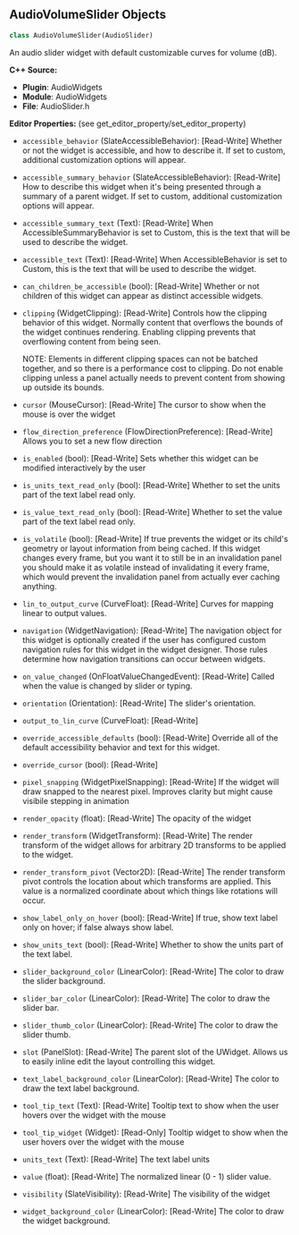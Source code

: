 ## AudioVolumeSlider Objects

```python
class AudioVolumeSlider(AudioSlider)
```

An audio slider widget with default customizable curves for volume (dB).

**C++ Source:**

- **Plugin**: AudioWidgets
- **Module**: AudioWidgets
- **File**: AudioSlider.h

**Editor Properties:** (see get_editor_property/set_editor_property)

- ``accessible_behavior`` (SlateAccessibleBehavior):  [Read-Write] Whether or not the widget is accessible, and how to describe it. If set to custom, additional customization options will appear.
- ``accessible_summary_behavior`` (SlateAccessibleBehavior):  [Read-Write] How to describe this widget when it's being presented through a summary of a parent widget. If set to custom, additional customization options will appear.
- ``accessible_summary_text`` (Text):  [Read-Write] When AccessibleSummaryBehavior is set to Custom, this is the text that will be used to describe the widget.
- ``accessible_text`` (Text):  [Read-Write] When AccessibleBehavior is set to Custom, this is the text that will be used to describe the widget.
- ``can_children_be_accessible`` (bool):  [Read-Write] Whether or not children of this widget can appear as distinct accessible widgets.
- ``clipping`` (WidgetClipping):  [Read-Write] Controls how the clipping behavior of this widget.  Normally content that overflows the
  bounds of the widget continues rendering.  Enabling clipping prevents that overflowing content
  from being seen.

  NOTE: Elements in different clipping spaces can not be batched together, and so there is a
  performance cost to clipping.  Do not enable clipping unless a panel actually needs to prevent
  content from showing up outside its bounds.
- ``cursor`` (MouseCursor):  [Read-Write] The cursor to show when the mouse is over the widget
- ``flow_direction_preference`` (FlowDirectionPreference):  [Read-Write] Allows you to set a new flow direction
- ``is_enabled`` (bool):  [Read-Write] Sets whether this widget can be modified interactively by the user
- ``is_units_text_read_only`` (bool):  [Read-Write] Whether to set the units part of the text label read only.
- ``is_value_text_read_only`` (bool):  [Read-Write] Whether to set the value part of the text label read only.
- ``is_volatile`` (bool):  [Read-Write] If true prevents the widget or its child's geometry or layout information from being cached.  If this widget
  changes every frame, but you want it to still be in an invalidation panel you should make it as volatile
  instead of invalidating it every frame, which would prevent the invalidation panel from actually
  ever caching anything.
- ``lin_to_output_curve`` (CurveFloat):  [Read-Write] Curves for mapping linear to output values.
- ``navigation`` (WidgetNavigation):  [Read-Write] The navigation object for this widget is optionally created if the user has configured custom
  navigation rules for this widget in the widget designer.  Those rules determine how navigation transitions
  can occur between widgets.
- ``on_value_changed`` (OnFloatValueChangedEvent):  [Read-Write] Called when the value is changed by slider or typing.
- ``orientation`` (Orientation):  [Read-Write] The slider's orientation.
- ``output_to_lin_curve`` (CurveFloat):  [Read-Write]
- ``override_accessible_defaults`` (bool):  [Read-Write] Override all of the default accessibility behavior and text for this widget.
- ``override_cursor`` (bool):  [Read-Write]
- ``pixel_snapping`` (WidgetPixelSnapping):  [Read-Write] If the widget will draw snapped to the nearest pixel.  Improves clarity but might cause visibile stepping in animation
- ``render_opacity`` (float):  [Read-Write] The opacity of the widget
- ``render_transform`` (WidgetTransform):  [Read-Write] The render transform of the widget allows for arbitrary 2D transforms to be applied to the widget.
- ``render_transform_pivot`` (Vector2D):  [Read-Write] The render transform pivot controls the location about which transforms are applied.
  This value is a normalized coordinate about which things like rotations will occur.
- ``show_label_only_on_hover`` (bool):  [Read-Write] If true, show text label only on hover; if false always show label.
- ``show_units_text`` (bool):  [Read-Write] Whether to show the units part of the text label.
- ``slider_background_color`` (LinearColor):  [Read-Write] The color to draw the slider background.
- ``slider_bar_color`` (LinearColor):  [Read-Write] The color to draw the slider bar.
- ``slider_thumb_color`` (LinearColor):  [Read-Write] The color to draw the slider thumb.
- ``slot`` (PanelSlot):  [Read-Write] The parent slot of the UWidget.  Allows us to easily inline edit the layout controlling this widget.
- ``text_label_background_color`` (LinearColor):  [Read-Write] The color to draw the text label background.
- ``tool_tip_text`` (Text):  [Read-Write] Tooltip text to show when the user hovers over the widget with the mouse
- ``tool_tip_widget`` (Widget):  [Read-Only] Tooltip widget to show when the user hovers over the widget with the mouse
- ``units_text`` (Text):  [Read-Write] The text label units
- ``value`` (float):  [Read-Write] The normalized linear (0 - 1) slider value.
- ``visibility`` (SlateVisibility):  [Read-Write] The visibility of the widget
- ``widget_background_color`` (LinearColor):  [Read-Write] The color to draw the widget background.

<a id="unreal.AudioFrequencySlider"></a>